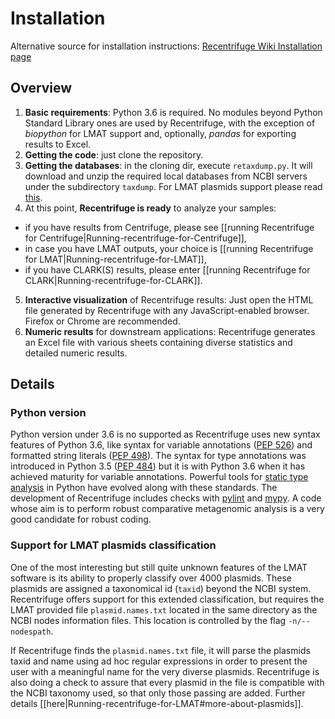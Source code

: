 # Installation

Alternative source for installation instructions: [Recentrifuge Wiki Installation page](https://github.com/khyox/recentrifuge/wiki/Installation)

## Overview
1.  **Basic requirements**: Python 3.6 is required. No modules beyond Python Standard Library ones are used by Recentrifuge, with the exception of _biopython_ for LMAT support and, optionally, _pandas_ for exporting results to Excel.
2. **Getting the code**: just clone the repository.
3. **Getting the databases**: in the cloning dir, execute `retaxdump.py`. It will download and unzip the required local databases from NCBI servers under the subdirectory `taxdump`. For LMAT plasmids support please read [this](#support-for-lmat-plasmids-classification).
4. At this point, **Recentrifuge is ready** to analyze your samples:
  * if you have results from Centrifuge, please see [[running Recentrifuge for Centrifuge|Running-recentrifuge-for-Centrifuge]],
  * in case you have LMAT outputs, your choice is [[running Recentrifuge for LMAT|Running-recentrifuge-for-LMAT]],
  * if you have CLARK(S) results, please enter [[running Recentrifuge for CLARK|Running-recentrifuge-for-CLARK]].
5. **Interactive visualization** of Recentrifuge results: Just open the HTML file generated by Recentrifuge with any JavaScript-enabled browser. Firefox or Chrome are recommended.
6. **Numeric results** for downstream applications: Recentrifuge generates an Excel file with various sheets containing diverse statistics and detailed numeric results. 

## Details
### Python version
Python version under 3.6 is no supported as Recentrifuge uses new syntax features of Python 3.6, like syntax for variable annotations ([PEP 526](https://www.python.org/dev/peps/pep-0526/)) and formatted string literals ([PEP 498](https://www.python.org/dev/peps/pep-0498/)). The syntax for type annotations was introduced in Python 3.5 ([PEP 484](https://www.python.org/dev/peps/pep-0484/)) but it is with Python 3.6 when it has achieved maturity for variable annotations. Powerful tools for [static type analysis](https://en.wikipedia.org/wiki/Static_program_analysis) in Python have evolved along with these standards. The development of Recentrifuge includes checks with [pylint](https://www.pylint.org/) and [mypy](http://www.mypy-lang.org). A code whose aim is to perform robust comparative metagenomic analysis is a very good candidate for robust coding.

### Support for LMAT plasmids classification
One of the most interesting but still quite unknown features of the LMAT software is its ability to properly classify over 4000 plasmids. These plasmids are assigned a taxonomical id (`taxid`) beyond the NCBI system. Recentrifuge offers support for this extended classification, but requires the LMAT provided file `plasmid.names.txt` located in the same directory as the NCBI nodes information files. This location is controlled by the flag `-n/--nodespath`.

If Recentrifuge finds the `plasmid.names.txt` file, it will parse the plasmids taxid and name using ad hoc regular expressions in order to present the user with a meaningful name for the very diverse plasmids. Recentrifuge is also doing a check to assure that every plasmid in the file is compatible with the NCBI taxonomy used, so that only those passing are added. Further details [[here|Running-recentrifuge-for-LMAT#more-about-plasmids]].
